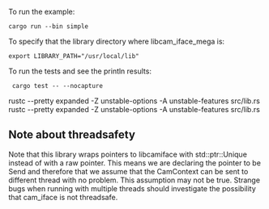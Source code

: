 To run the example:

    cargo run --bin simple

To specify that the library directory where libcam_iface_mega is:

    export LIBRARY_PATH="/usr/local/lib"

To run the tests and see the println results:

     cargo test -- --nocapture
rustc --pretty expanded -Z unstable-options -A unstable-features src/lib.rs
rustc --pretty expanded -Z unstable-options -A unstable-features src/lib.rs


## Note about threadsafety

Note that this library wraps pointers to libcamiface with std::ptr::Unique<T>
instead of with a raw pointer. This means we are declaring the pointer to be
Send and therefore that we assume that the CamContext can be sent to different
thread with no problem. This assumption may not be true. Strange bugs when
running with multiple threads should investigate the possibility that cam_iface
is not threadsafe.
